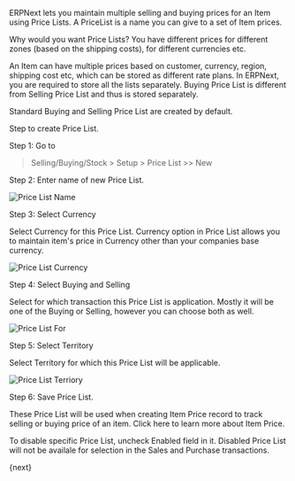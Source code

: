 ERPNext lets you maintain multiple selling and buying prices for an Item using Price Lists. A PriceList is a name you can give to a set of Item prices. 

Why would you want Price Lists? You have different prices for different zones (based on the shipping costs), for different currencies etc.

An Item can have multiple prices based on customer, currency, region, shipping cost etc, which can be stored as different rate plans. In ERPNext, you are required to store all the lists separately. Buying Price List is different from Selling Price List and thus is stored separately.

Standard Buying and Selling Price List are created by default.

Step to create Price List.

Step 1: Go to

> Selling/Buying/Stock  > Setup > Price List >> New

Step 2: Enter name of new Price List.

![Price List Name](/assets/manual_erpnext_com/old_images/erpnext/price-list-name.png)

Step 3: Select Currency

Select Currency for this Price List. Currency option in Price List allows you to maintain item's price in Currency other than your companies base currency.

![Price List Currency](/assets/manual_erpnext_com/old_images/erpnext/price-list-currency.png)	

Step 4: Select Buying and Selling

Select for which transaction this Price List is application. Mostly it will be one of the Buying or Selling, however you can choose both as well.

![Price List For](/assets/manual_erpnext_com/old_images/erpnext/price-list-for.png)

Step 5: Select Territory

Select Territory for which this Price List will be applicable.

![Price List Terriory](/assets/manual_erpnext_com/old_images/erpnext/price-list-territory.png)

Step 6: Save Price List.

These Price List will be used when creating Item Price record to track selling or buying price of an item. Click here to learn more about Item Price.

To disable specific Price List, uncheck Enabled field in it. Disabled Price List will not be availale for selection in the Sales and Purchase transactions.

{next}
